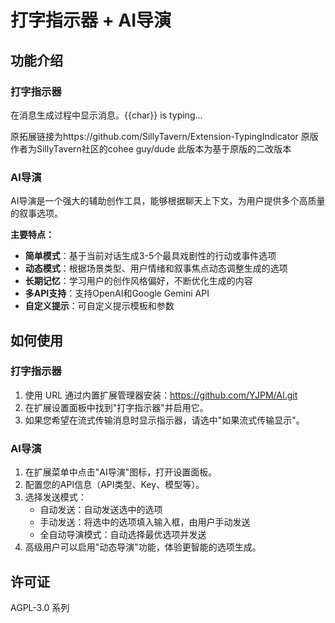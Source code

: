 # 打字指示器 + AI导演

## 功能介绍

### 打字指示器
在消息生成过程中显示消息。{{char}} is typing...

原拓展链接为https://github.com/SillyTavern/Extension-TypingIndicator
原版作者为SillyTavern社区的cohee guy/dude
此版本为基于原版的二改版本

### AI导演
AI导演是一个强大的辅助创作工具，能够根据聊天上下文，为用户提供多个高质量的叙事选项。

**主要特点：**
- **简单模式**：基于当前对话生成3-5个最具戏剧性的行动或事件选项
- **动态模式**：根据场景类型、用户情绪和叙事焦点动态调整生成的选项
- **长期记忆**：学习用户的创作风格偏好，不断优化生成的内容
- **多API支持**：支持OpenAI和Google Gemini API
- **自定义提示**：可自定义提示模板和参数

## 如何使用

### 打字指示器
1. 使用 URL 通过内置扩展管理器安装：https://github.com/YJPM/AI.git
2. 在扩展设置面板中找到"打字指示器"并启用它。
3. 如果您希望在流式传输消息时显示指示器，请选中"如果流式传输显示"。

### AI导演
1. 在扩展菜单中点击"AI导演"图标，打开设置面板。
2. 配置您的API信息（API类型、Key、模型等）。
3. 选择发送模式：
   - 自动发送：自动发送选中的选项
   - 手动发送：将选中的选项填入输入框，由用户手动发送
   - 全自动导演模式：自动选择最优选项并发送
4. 高级用户可以启用"动态导演"功能，体验更智能的选项生成。

## 许可证
AGPL-3.0 系列
